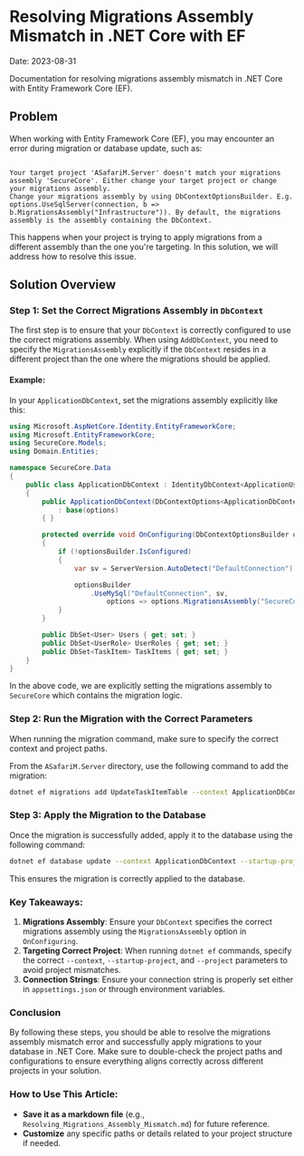 # Resolving Migrations Assembly Mismatch in .NET Core with EF

Date: 2023-08-31


Documentation for resolving migrations assembly mismatch in .NET Core with Entity Framework Core (EF).

## Problem

When working with Entity Framework Core (EF), you may encounter an error during migration or database update, such as:
```

Your target project 'ASafariM.Server' doesn't match your migrations assembly 'SecureCore'. Either change your target project or change your migrations assembly.
Change your migrations assembly by using DbContextOptionsBuilder. E.g. options.UseSqlServer(connection, b => b.MigrationsAssembly("Infrastructure")). By default, the migrations assembly is the assembly containing the DbContext.

````

This happens when your project is trying to apply migrations from a different assembly than the one you're targeting. In this solution, we will address how to resolve this issue.

## Solution Overview

### Step 1: Set the Correct Migrations Assembly in `DbContext`
The first step is to ensure that your `DbContext` is correctly configured to use the correct migrations assembly. When using `AddDbContext`, you need to specify the `MigrationsAssembly` explicitly if the `DbContext` resides in a different project than the one where the migrations should be applied.

#### Example:

In your `ApplicationDbContext`, set the migrations assembly explicitly like this:

```csharp
using Microsoft.AspNetCore.Identity.EntityFrameworkCore;
using Microsoft.EntityFrameworkCore;
using SecureCore.Models;
using Domain.Entities;

namespace SecureCore.Data
{
    public class ApplicationDbContext : IdentityDbContext<ApplicationUser>
    {
        public ApplicationDbContext(DbContextOptions<ApplicationDbContext> options)
            : base(options)
        { }

        protected override void OnConfiguring(DbContextOptionsBuilder optionsBuilder)
        {
            if (!optionsBuilder.IsConfigured)
            {
                var sv = ServerVersion.AutoDetect("DefaultConnection");

                optionsBuilder
                    .UseMySql("DefaultConnection", sv,
                        options => options.MigrationsAssembly("SecureCore"));  // Set migrations assembly explicitly
            }
        }

        public DbSet<User> Users { get; set; }
        public DbSet<UserRole> UserRoles { get; set; }
        public DbSet<TaskItem> TaskItems { get; set; }
    }
}
````

In the above code, we are explicitly setting the migrations assembly to `SecureCore` which contains the migration logic.

### Step 2: Run the Migration with the Correct Parameters

When running the migration command, make sure to specify the correct context and project paths.

From the `ASafariM.Server` directory, use the following command to add the migration:

```bash
dotnet ef migrations add UpdateTaskItemTable --context ApplicationDbContext --startup-project 'E:\asm-fs\apps\backends\ASafariM.Server\ASafariM.Server.csproj' --project 'E:\asm-fs\libs\SecureCore\SecureCore.csproj'
```

### Step 3: Apply the Migration to the Database

Once the migration is successfully added, apply it to the database using the following command:

```bash
dotnet ef database update --context ApplicationDbContext --startup-project 'E:\asm-fs\apps\backends\ASafariM.Server\ASafariM.Server.csproj' --project 'E:\asm-fs\libs\SecureCore\SecureCore.csproj'
```

This ensures the migration is correctly applied to the database.

### Key Takeaways:

1. **Migrations Assembly**: Ensure your `DbContext` specifies the correct migrations assembly using the `MigrationsAssembly` option in `OnConfiguring`.
2. **Targeting Correct Project**: When running `dotnet ef` commands, specify the correct `--context`, `--startup-project`, and `--project` parameters to avoid project mismatches.
3. **Connection Strings**: Ensure your connection string is properly set either in `appsettings.json` or through environment variables.

### Conclusion

By following these steps, you should be able to resolve the migrations assembly mismatch error and successfully apply migrations to your database in .NET Core. Make sure to double-check the project paths and configurations to ensure everything aligns correctly across different projects in your solution.

### How to Use This Article:
- **Save it as a markdown file** (e.g., `Resolving_Migrations_Assembly_Mismatch.md`) for future reference.
- **Customize** any specific paths or details related to your project structure if needed.

